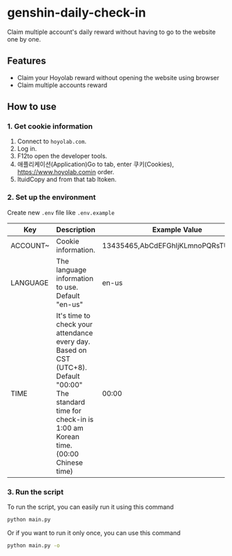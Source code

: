 # genshin-daily-check-in
Claim multiple account's daily reward without having to go to the website one by one.

## Features
- Claim your Hoyolab reward without opening the website using browser
- Claim multiple accounts reward

## How to use
### 1. Get cookie information
1. Connect to `hoyolab.com`.
2. Log in.
3. F12to open the developer tools.
4. 애플리케이션(Application)Go to tab, enter 쿠키(Cookies), https://www.hoyolab.comin order.
5. ltuidCopy and from that tab ltoken.
   
### 2. Set up the environment
Create new `.env` file like `.env.example`

| Key | Description | Example Value |
| ----------- | ---------------------------------------------------------------------------------------- | ----------------------------------- |
| ACCOUNT~ | Cookie information. | 13435465,AbCdEFGhIjKLmnoPQRsTUvWxYZ |
| LANGUAGE | The language information to use. Default "en-us" | en-us |
| TIME | It's time to check your attendance every day. Based on CST (UTC+8). Default "00:00"<br/>The standard time for check-in is 1:00 am Korean time. (00:00 Chinese time) | 00:00 |

### 3. Run the script
To run the script, you can easily run it using this command
```bash
python main.py
```
Or if you want to run it only once, you can use this command
```bash
python main.py -o
```